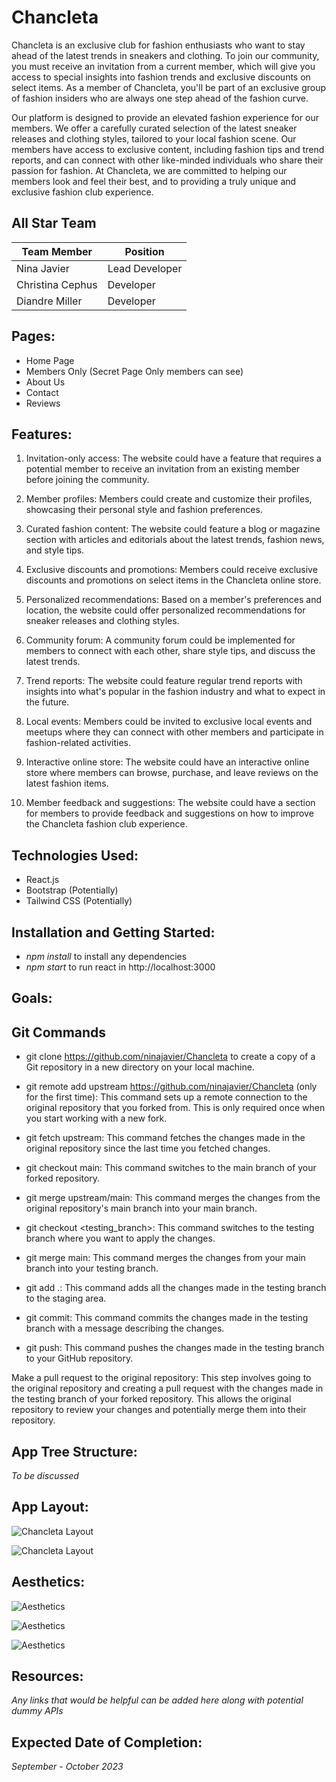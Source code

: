 # Chancleta


Chancleta is an exclusive club for fashion enthusiasts who want to stay ahead of the latest trends in sneakers and clothing. To join our community, you must receive an invitation from a current member, which will give you access to special insights into fashion trends and exclusive discounts on select items. As a member of Chancleta, you'll be part of an exclusive group of fashion insiders who are always one step ahead of the fashion curve.

Our platform is designed to provide an elevated fashion experience for our members. We offer a carefully curated selection of the latest sneaker releases and clothing styles, tailored to your local fashion scene. Our members have access to exclusive content, including fashion tips and trend reports, and can connect with other like-minded individuals who share their passion for fashion. At Chancleta, we are committed to helping our members look and feel their best, and to providing a truly unique and exclusive fashion club experience.

## All Star Team

| Team Member | Position |
| --- | --- |
| Nina Javier| Lead Developer |
| Christina Cephus |  Developer |
| Diandre Miller | Developer |

 ## Pages:

* Home Page
* Members Only (Secret Page Only members can see)
* About Us
* Contact 
* Reviews

## Features: 

1. Invitation-only access: The website could have a feature that requires a potential member to receive an invitation from an existing member before joining the community.

2. Member profiles: Members could create and customize their profiles, showcasing their personal style and fashion preferences.

3. Curated fashion content: The website could feature a blog or magazine section with articles and editorials about the latest trends, fashion news, and style tips.

4. Exclusive discounts and promotions: Members could receive exclusive discounts and promotions on select items in the Chancleta online store.

5. Personalized recommendations: Based on a member's preferences and location, the website could offer personalized recommendations for sneaker releases and clothing styles.

6. Community forum: A community forum could be implemented for members to connect with each other, share style tips, and discuss the latest trends.

7. Trend reports: The website could feature regular trend reports with insights into what's popular in the fashion industry and what to expect in the future.

8. Local events: Members could be invited to exclusive local events and meetups where they can connect with other members and participate in fashion-related activities.

9. Interactive online store: The website could have an interactive online store where members can browse, purchase, and leave reviews on the latest fashion items.

10. Member feedback and suggestions: The website could have a section for members to provide feedback and suggestions on how to improve the Chancleta fashion club experience.

## Technologies Used:

* React.js
* Bootstrap (Potentially)
* Tailwind CSS (Potentially)

## Installation and Getting Started:

* *npm install* to install any dependencies 
* *npm start* to run react in http://localhost:3000


## Goals:

## Git Commands

* git clone https://github.com/ninajavier/Chancleta to create a copy of a Git repository in a new directory on your local machine.

* git remote add upstream https://github.com/ninajavier/Chancleta (only for the first time): This command sets up a remote connection to the original repository that you forked from. This is only required once when you start working with a new fork.

* git fetch upstream: This command fetches the changes made in the original repository since the last time you fetched changes.

* git checkout main: This command switches to the main branch of your forked repository.

* git merge upstream/main: This command merges the changes from the original repository's main branch into your main branch.

* git checkout <testing_branch>: This command switches to the testing branch where you want to apply the changes.

* git merge main: This command merges the changes from your main branch into your testing branch.

* git add .: This command adds all the changes made in the testing branch to the staging area.

* git commit: This command commits the changes made in the testing branch with a message describing the changes.

* git push: This command pushes the changes made in the testing branch to your GitHub repository.

Make a pull request to the original repository: This step involves going to the original repository and creating a pull request with the changes made in the testing branch of your forked repository. This allows the original repository to review your changes and potentially merge them into their repository.


## App Tree Structure:

*To be discussed*


## App Layout: 


![Chancleta Layout](./src/assets/ChancletaLayout.png)


![Chancleta Layout](./src/assets/Chancleta_layout2.png)






## Aesthetics:

![Aesthetics](./src/assets/Aesthetics.png)

![Aesthetics](./src/assets/Aesthetic2.png)

![Aesthetics](./src/assets/Aesthetic3.png)

## Resources:

*Any links that would be helpful can be added here along with potential dummy APIs*

## Expected Date of Completion:

*September - October 2023*
